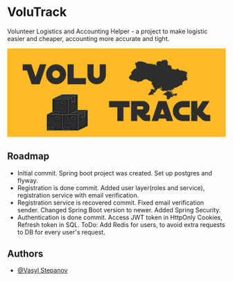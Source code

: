 # VoluTrack

Volunteer Logistics and Accounting Helper - a project to make logistic easier and cheaper, accounting more accurate and tight.

![Logo](src/main/resources/img/biglogo.png)


## Roadmap

- Initial commit. Spring boot project was created. Set up postgres and flyway.
- Registration is done commit. Added user layer(roles and service), registration service with email verification.
- Registration service is recovered commit. Fixed email verification sender. Changed Spring Boot version to newer.  Added Spring Security.
- Authentication is done commit. Access JWT token in HttpOnly Cookies, Refresh token in SQL. ToDo: Add Redis for users, to avoid extra requests to DB for every user's request.

## Authors

- [@Vasyl Stepanov](https://www.github.com/VasylStepanov)
